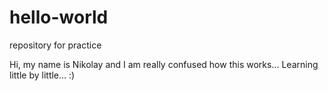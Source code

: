 # hello-world
repository for practice 

Hi, my name is Nikolay and I am really confused how this works... 
Learning little by little...
:)
